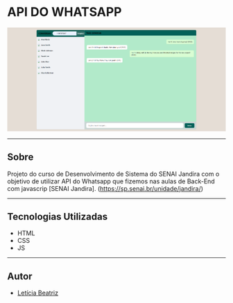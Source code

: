 # API DO WHATSAPP

![](./Captura%20de%20tela%202025-04-17%20100341.png)

---

## Sobre 
Projeto do curso de Desenvolvimento de Sistema do SENAI Jandira com o objetivo de utilizar API do Whatsapp que fizemos nas aulas de Back-End com javascrip [SENAI Jandira]. 
(https://sp.senai.br/unidade/jandira/)


---

## Tecnologias Utilizadas
- HTML
- CSS
- JS

---

## Autor
- [Letícia Beatriz](https://www.linkedin.com/in/let%C3%ADcia-beatriz-martins-8933ba308/)
